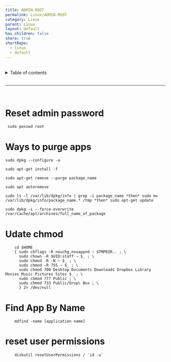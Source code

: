 ```yaml
---
title: ADMIN-ROOT
permalink: Linux/ADMIN-ROOT
category: Linux
parent: Linux
layout: default
has_children: false
share: true
shortRepo:
  - linux
  - default
---
```


<br/>

<details markdown="block">    
<summary>    
Table of contents    
</summary>    
{: .text-delta }    
1. TOC    
{:toc}    
</details>

<br/>

---

<br/>

# Reset admin password

```shell
 sudo passwd root
```

# Ways to purge apps

```shell
sudo dpkg --configure -a
```

```shell
sudo apt-get install -f
```

```shell
sudo apt-get remove --purge package_name
```

```shell
sudo apt autoremove
```

```shell
sudo ls -l /var/lib/dpkg/info | grep -i package_name *then* sudo mv /var/lib/dpkg/info/package_name.* /tmp *then* sudo apt-get update
```

```shell
sudo dpkg -i --force-overwrite /var/cache/apt/archives/full_name_of_package
```

# Udate chmod

```shell
    cd $HOME
    { sudo chflags -R nouchg,nouappnd ~ $TMPDIR.. ; \
      sudo chown -R $UID:staff ~ $_ ; \
      sudo chmod -R -N ~ $_ ; \
      sudo chmod -R 755 ~ $_ ; \
      sudo chmod 700 Desktop Documents Downloads Dropbox Library Movies Music Pictures Sites $_ ; \
      sudo chmod 777 Public ; \
      sudo chmod 733 Public/Drop\ Box ; \
      } 2> /dev/null
```

# Find App By Name

```shell
    mdfind -name [application name]
```

# reset user permissions

```shell
    diskutil resetUserPermissions / `id -u`
```
